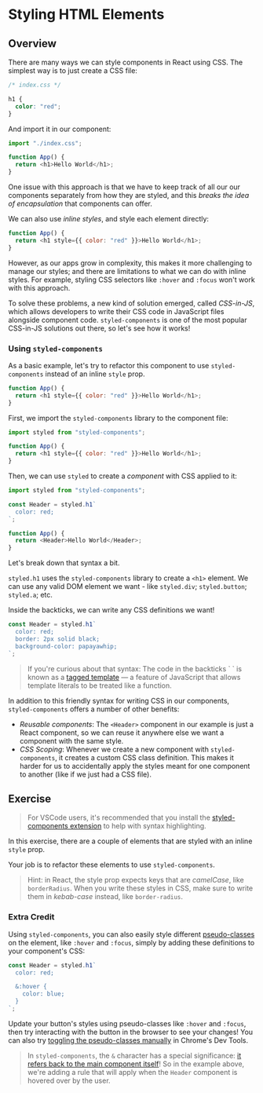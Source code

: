 # Styling HTML Elements

## Overview

There are many ways we can style components in React using CSS. The simplest way
is to just create a CSS file:

```css
/* index.css */

h1 {
  color: "red";
}
```

And import it in our component:

```js
import "./index.css";

function App() {
  return <h1>Hello World</h1>;
}
```

One issue with this approach is that we have to keep track of all our our
components separately from how they are styled, and this _breaks the idea of
encapsulation_ that components can offer.

We can also use _inline styles_, and style each element directly:

```js
function App() {
  return <h1 style={{ color: "red" }}>Hello World</h1>;
}
```

However, as our apps grow in complexity, this makes it more challenging to
manage our styles; and there are limitations to what we can do with inline
styles. For example, styling CSS selectors like `:hover` and `:focus` won't work
with this approach.

To solve these problems, a new kind of solution emerged, called _CSS-in-JS_,
which allows developers to write their CSS code in JavaScript files alongside
component code. `styled-components` is one of the most popular CSS-in-JS
solutions out there, so let's see how it works!

### Using `styled-components`

As a basic example, let's try to refactor this component to use
`styled-components` instead of an inline `style` prop.

```js
function App() {
  return <h1 style={{ color: "red" }}>Hello World</h1>;
}
```

First, we import the `styled-components` library to the component file:

```js
import styled from "styled-components";

function App() {
  return <h1 style={{ color: "red" }}>Hello World</h1>;
}
```

Then, we can use `styled` to create a _component_ with CSS applied to it:

```js
import styled from "styled-components";

const Header = styled.h1`
  color: red;
`;

function App() {
  return <Header>Hello World</Header>;
}
```

Let's break down that syntax a bit.

`styled.h1` uses the `styled-components` library to create a `<h1>` element. We
can use any valid DOM element we want - like `styled.div`; `styled.button`;
`styled.a`; etc.

Inside the backticks, we can write any CSS definitions we want!

```js
const Header = styled.h1`
  color: red;
  border: 2px solid black;
  background-color: papayawhip;
`;
```

> If you're curious about that syntax: The code in the backticks \` \` is known
> as a [tagged template][tagged_template] &mdash; a feature of JavaScript that
> allows template literals to be treated like a function.

In addition to this friendly syntax for writing CSS in our components,
`styled-components` offers a number of other benefits:

- _Reusable components_: The `<Header>` component in our example is just a React
  component, so we can reuse it anywhere else we want a component with the same
  style.
- _CSS Scoping_: Whenever we create a new component with `styled-components`, it
  creates a custom CSS class definition. This makes it harder for us to
  accidentally apply the styles meant for one component to another (like if we
  just had a CSS file).

## Exercise

> For VSCode users, it's recommended that you install the
> [styled-components extension](https://marketplace.visualstudio.com/items?itemName=jpoissonnier.vscode-styled-components)
> to help with syntax highlighting.

In this exercise, there are a couple of elements that are styled with an inline
`style` prop.

Your job is to refactor these elements to use `styled-components`.

> Hint: in React, the style prop expects keys that are _camelCase_, like
> `borderRadius`. When you write these styles in CSS, make sure to write them in
> _kebab-case_ instead, like `border-radius`.

### Extra Credit

Using `styled-components`, you can also easily style different
[pseudo-classes](https://developer.mozilla.org/en-US/docs/Web/CSS/Pseudo-classes)
on the element, like `:hover` and `:focus`, simply by adding these definitions
to your component's CSS:

```js
const Header = styled.h1`
  color: red;

  &:hover {
    color: blue;
  }
`;
```

Update your button's styles using pseudo-classes like `:hover` and `:focus`,
then try interacting with the button in the browser to see your changes! You can
also try
[toggling the pseudo-classes manually](https://developers.google.com/web/tools/chrome-devtools/css/reference)
in Chrome's Dev Tools.

> In `styled-components`, the `&` character has a special significance:
> [it refers back to the main component itself](https://styled-components.com/docs/basics#pseudoelements-pseudoselectors-and-nesting)!
> So in the example above, we're adding a rule that will apply when the `Header`
> component is hovered over by the user.

[tagged_template]:
  https://developer.mozilla.org/en-US/docs/Web/JavaScript/Reference/Template_literals#tagged_templates
